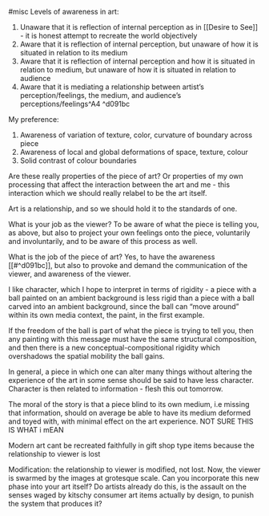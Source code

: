#misc 
Levels of awareness in art:

1. Unaware that it is reflection of internal perception as in [[Desire to See]] - it is honest attempt to recreate the world objectively
2. Aware that it is reflection of internal perception, but unaware of how it is situated in relation to its medium
3. Aware that it is reflection of internal perception and how it is situated in relation to medium, but unaware of how it is situated in relation to audience
4. Aware that it is mediating a relationship between artist’s perception/feelings, the medium, and audience’s perceptions/feelings^A4 ^d091bc

My preference:
1. Awareness of variation of texture, color, curvature of boundary across piece
2. Awareness of local and global deformations of space, texture, colour
3. Solid contrast of colour boundaries

Are these really properties of the piece of art? Or properties of my own processing that affect the interaction between the art and me - this interaction which we should really relabel to be the art itself.

Art is a relationship, and so we should hold it to the standards of one. 

What is your job as the viewer? To be aware of what the piece is telling you, as above, but also to project your own feelings onto the piece, voluntarily and involuntarily, and to be aware of this process as well. 

What is the job of the piece of art? Yes, to have the awareness [[#^d091bc]], but also to provoke and demand the communication of the viewer, and awareness of the viewer.

I like character, which I hope to interpret in terms of rigidity - a piece with a ball painted on an ambient background is less rigid than a piece with a ball carved into an ambient background, since the ball can “move around” within its own media context, the paint, in the first example. 

If the freedom of the ball is part of what the piece is trying to tell you, then any painting with this message must have the same structural composition, and then there is a new conceptual-compositional rigidity which overshadows the spatial mobility the ball gains.

In general, a piece in which one can alter many things without altering the experience of the art in some sense should be said to have less character. Character is then related to information - flesh this out tomorrow.

The moral of the story is that a piece blind to its own medium, i.e missing that information, should on average be able to have its medium deformed and toyed with, with minimal effect on the art experience. NOT SURE THIS IS WHAT i mEAN

  

Modern art cant be recreated faithfully in gift shop type items because the relationship to viewer is lost

  

Modification: the relationship to viewer is modified, not lost. Now, the viewer is swarmed by the images at grotesque scale. Can you incorporate this new phase into your art itself? Do artists already do this, is the assault on the senses waged by kitschy consumer art items actually by design, to punish the system that produces it?

  

